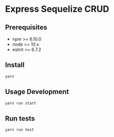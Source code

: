 # Express Sequelize CRUD

## Prerequisites

- npm >= 6.10.0
- node >= 10.x
- eslint >= 6.7.2

## Install

```sh
yarn
```

## Usage Development

```sh
yarn run start
```

## Run tests

```sh
yarn run test
```
